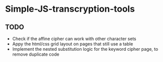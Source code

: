# Simple-JS-transcryption-tools
## TODO
- Check if the affine cipher can work with other character sets
- Appy the html/css grid layout on pages that still use a table
- Implement the nested substitution logic for the keyword cipher page, to remove duplicate code